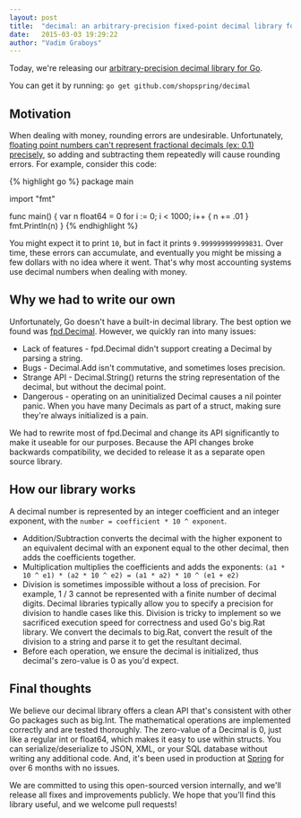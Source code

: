 ```yaml
---
layout: post
title:  "decimal: an arbitrary-precision fixed-point decimal library for Go"
date:   2015-03-03 19:29:22
author: "Vadim Graboys"
---
```


Today, we're releasing our [arbitrary-precision decimal library for Go](https://github.com/shopspring/decimal).

You can get it by running: `go get github.com/shopspring/decimal`

<!--more-->

## Motivation

When dealing with money, rounding errors are undesirable. Unfortunately, [floating point numbers can't represent fractional decimals (ex: 0.1) precisely](http://www.exploringbinary.com/why-0-point-1-does-not-exist-in-floating-point/), so adding and subtracting them repeatedly will cause rounding errors. For example, consider this code:

{% highlight go %}
package main

import "fmt"

func main() {
    var n float64 = 0
    for i := 0; i < 1000; i++ {
        n += .01
    }
    fmt.Println(n)
}
{% endhighlight %}

You might expect it to print `10`, but in fact it prints `9.999999999999831`. Over time, these errors can accumulate, and eventually you might be missing a few dollars with no idea where it went. That's why most accounting systems use decimal numbers when dealing with money.

## Why we had to write our own

Unfortunately, Go doesn't have a built-in decimal library. The best option we found was [fpd.Decimal](https://github.com/oguzbilgic/fpd). However, we quickly ran into many issues:

* Lack of features - fpd.Decimal didn't support creating a Decimal by parsing a string.
* Bugs - Decimal.Add isn't commutative, and sometimes loses precision.
* Strange API - Decimal.String() returns the string representation of the decimal, but without the decimal point.
* Dangerous - operating on an uninitialized Decimal causes a nil pointer panic. When you have many Decimals as part of a struct, making sure they're always initialized is a pain.

We had to rewrite most of fpd.Decimal and change its API significantly to make it useable for our purposes. Because the API changes broke backwards compatibility, we decided to release it as a separate open source library.

## How our library works

A decimal number is represented by an integer coefficient and an integer exponent, with the `number = coefficient * 10 ^ exponent`.

* Addition/Subtraction converts the decimal with the higher exponent to an equivalent decimal with an exponent equal to the other decimal, then adds the coefficients together.
* Multiplication multiplies the coefficients and adds the exponents: `(a1 * 10 ^ e1) * (a2 * 10 ^ e2) = (a1 * a2) * 10 ^ (e1 + e2)`
* Division is sometimes impossible without a loss of precision. For example, 1 / 3 cannot be represented with a finite number of decimal digits. Decimal libraries typically allow you to specify a precision for division to handle cases like this. Division is tricky to implement so we sacrificed execution speed for correctness and used Go's big.Rat library. We convert the decimals to big.Rat, convert the result of the division to a string and parse it to get the resultant decimal.
* Before each operation, we ensure the decimal is initialized, thus decimal's zero-value is 0 as you'd expect.

## Final thoughts

We believe our decimal library offers a clean API that's consistent with other Go packages such as big.Int. The mathematical operations are implemented correctly and are tested thoroughly. The zero-value of a Decimal is 0, just like a regular int or float64, which makes it easy to use within structs. You can serialize/deserialize to JSON, XML, or your SQL database without writing any additional code. And, it's been used in production at [Spring](https://shopspring.com) for over 6 months with no issues.

We are committed to using this open-sourced version internally, and we'll release all fixes and improvements publicly. We hope that you'll find this library useful, and we welcome pull requests!
